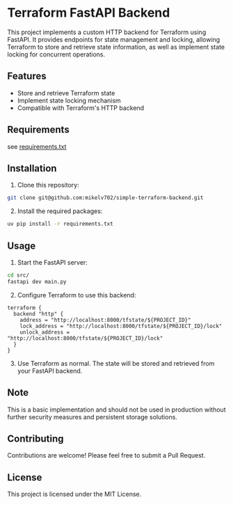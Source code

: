 # Terraform FastAPI Backend

This project implements a custom HTTP backend for Terraform using FastAPI. It provides endpoints for state management and locking, allowing Terraform to store and retrieve state information, as well as implement state locking for concurrent operations.

## Features

- Store and retrieve Terraform state
- Implement state locking mechanism
- Compatible with Terraform's HTTP backend

## Requirements

see [requirements.txt](requirements.txt)

## Installation

1. Clone this repository:

```bash
git clone git@github.com:mikelv702/simple-terraform-backend.git
```

2. Install the required packages:

```bash
uv pip install -r requirements.txt
```

## Usage

1. Start the FastAPI server:

```bash
cd src/
fastapi dev main.py
```

2. Configure Terraform to use this backend:

```hcl
terraform {
  backend "http" {
    address = "http://localhost:8000/tfstate/${PROJECT_ID}"
    lock_address = "http://localhost:8000/tfstate/${PROJECT_ID}/lock"
    unlock_address = "http://localhost:8000/tfstate/${PROJECT_ID}/lock"
  }
}
```

3. Use Terraform as normal. The state will be stored and retrieved from your FastAPI backend.


## Note

This is a basic implementation and should not be used in production without further security measures and persistent storage solutions.

## Contributing

Contributions are welcome! Please feel free to submit a Pull Request.

## License

This project is licensed under the MIT License.